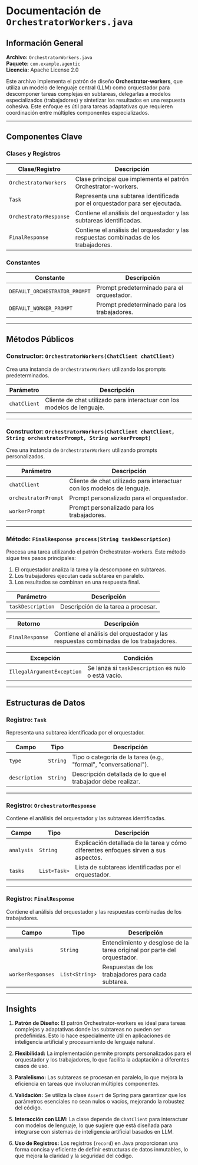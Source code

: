 # Documentación de `OrchestratorWorkers.java`

## Información General

**Archivo:** `OrchestratorWorkers.java`  
**Paquete:** `com.example.agentic`  
**Licencia:** Apache License 2.0  

Este archivo implementa el patrón de diseño **Orchestrator-workers**, que utiliza un modelo de lenguaje central (LLM) como orquestador para descomponer tareas complejas en subtareas, delegarlas a modelos especializados (trabajadores) y sintetizar los resultados en una respuesta cohesiva. Este enfoque es útil para tareas adaptativas que requieren coordinación entre múltiples componentes especializados.

---

## Componentes Clave

### Clases y Registros

| **Clase/Registro**         | **Descripción**                                                                 |
|-----------------------------|---------------------------------------------------------------------------------|
| `OrchestratorWorkers`       | Clase principal que implementa el patrón Orchestrator-workers.                 |
| `Task`                      | Representa una subtarea identificada por el orquestador para ser ejecutada.    |
| `OrchestratorResponse`      | Contiene el análisis del orquestador y las subtareas identificadas.            |
| `FinalResponse`             | Contiene el análisis del orquestador y las respuestas combinadas de los trabajadores. |

### Constantes

| **Constante**                     | **Descripción**                                                                 |
|-----------------------------------|---------------------------------------------------------------------------------|
| `DEFAULT_ORCHESTRATOR_PROMPT`     | Prompt predeterminado para el orquestador.                                      |
| `DEFAULT_WORKER_PROMPT`           | Prompt predeterminado para los trabajadores.                                    |

---

## Métodos Públicos

### Constructor: `OrchestratorWorkers(ChatClient chatClient)`
Crea una instancia de `OrchestratorWorkers` utilizando los prompts predeterminados.

| **Parámetro**       | **Descripción**                                                                 |
|----------------------|---------------------------------------------------------------------------------|
| `chatClient`         | Cliente de chat utilizado para interactuar con los modelos de lenguaje.        |

---

### Constructor: `OrchestratorWorkers(ChatClient chatClient, String orchestratorPrompt, String workerPrompt)`
Crea una instancia de `OrchestratorWorkers` utilizando prompts personalizados.

| **Parámetro**         | **Descripción**                                                                 |
|------------------------|---------------------------------------------------------------------------------|
| `chatClient`           | Cliente de chat utilizado para interactuar con los modelos de lenguaje.        |
| `orchestratorPrompt`   | Prompt personalizado para el orquestador.                                      |
| `workerPrompt`         | Prompt personalizado para los trabajadores.                                    |

---

### Método: `FinalResponse process(String taskDescription)`
Procesa una tarea utilizando el patrón Orchestrator-workers. Este método sigue tres pasos principales:
1. El orquestador analiza la tarea y la descompone en subtareas.
2. Los trabajadores ejecutan cada subtarea en paralelo.
3. Los resultados se combinan en una respuesta final.

| **Parámetro**         | **Descripción**                                                                 |
|------------------------|---------------------------------------------------------------------------------|
| `taskDescription`      | Descripción de la tarea a procesar.                                            |

| **Retorno**            | **Descripción**                                                                 |
|------------------------|---------------------------------------------------------------------------------|
| `FinalResponse`        | Contiene el análisis del orquestador y las respuestas combinadas de los trabajadores. |

| **Excepción**          | **Condición**                                                                   |
|------------------------|---------------------------------------------------------------------------------|
| `IllegalArgumentException` | Se lanza si `taskDescription` es nulo o está vacío.                         |

---

## Estructuras de Datos

### Registro: `Task`
Representa una subtarea identificada por el orquestador.

| **Campo**       | **Tipo**       | **Descripción**                                                                 |
|------------------|---------------|---------------------------------------------------------------------------------|
| `type`          | `String`      | Tipo o categoría de la tarea (e.g., "formal", "conversational").                |
| `description`   | `String`      | Descripción detallada de lo que el trabajador debe realizar.                    |

---

### Registro: `OrchestratorResponse`
Contiene el análisis del orquestador y las subtareas identificadas.

| **Campo**       | **Tipo**       | **Descripción**                                                                 |
|------------------|---------------|---------------------------------------------------------------------------------|
| `analysis`      | `String`      | Explicación detallada de la tarea y cómo diferentes enfoques sirven a sus aspectos. |
| `tasks`         | `List<Task>`  | Lista de subtareas identificadas por el orquestador.                            |

---

### Registro: `FinalResponse`
Contiene el análisis del orquestador y las respuestas combinadas de los trabajadores.

| **Campo**           | **Tipo**       | **Descripción**                                                                 |
|----------------------|---------------|---------------------------------------------------------------------------------|
| `analysis`          | `String`      | Entendimiento y desglose de la tarea original por parte del orquestador.        |
| `workerResponses`   | `List<String>`| Respuestas de los trabajadores para cada subtarea.                              |

---

## Insights

1. **Patrón de Diseño:** El patrón Orchestrator-workers es ideal para tareas complejas y adaptativas donde las subtareas no pueden ser predefinidas. Esto lo hace especialmente útil en aplicaciones de inteligencia artificial y procesamiento de lenguaje natural.

2. **Flexibilidad:** La implementación permite prompts personalizados para el orquestador y los trabajadores, lo que facilita la adaptación a diferentes casos de uso.

3. **Paralelismo:** Las subtareas se procesan en paralelo, lo que mejora la eficiencia en tareas que involucran múltiples componentes.

4. **Validación:** Se utiliza la clase `Assert` de Spring para garantizar que los parámetros esenciales no sean nulos o vacíos, mejorando la robustez del código.

5. **Interacción con LLM:** La clase depende de `ChatClient` para interactuar con modelos de lenguaje, lo que sugiere que está diseñada para integrarse con sistemas de inteligencia artificial basados en LLM.

6. **Uso de Registros:** Los registros (`record`) en Java proporcionan una forma concisa y eficiente de definir estructuras de datos inmutables, lo que mejora la claridad y la seguridad del código.
